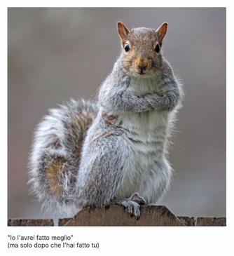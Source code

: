 <img src="slides/informatica-e-futuro/images/avrei-fatto-meglio.jpeg" height="500">

"Io l'avrei fatto meglio"<br>
    (ma solo dopo che l'hai fatto tu)


<aside class="notes">
</aside>

